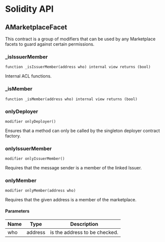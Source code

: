 # Solidity API

## AMarketplaceFacet

This contract is a group of modifiers that can be used by any Marketplace facets to guard against
      certain permissions.

### _isIssuerMember

```solidity
function _isIssuerMember(address who) internal view returns (bool)
```

Internal ACL functions.

### _isMember

```solidity
function _isMember(address who) internal view returns (bool)
```

### onlyDeployer

```solidity
modifier onlyDeployer()
```

Ensures that a method can only be called by the singleton deployer contract factory.

### onlyIssuerMember

```solidity
modifier onlyIssuerMember()
```

Requires that the message sender is a member of the linked Issuer.

### onlyMember

```solidity
modifier onlyMember(address who)
```

Requires that the given address is a member of the marketplace.

#### Parameters

| Name | Type | Description |
| ---- | ---- | ----------- |
| who | address | is the address to be checked. |

